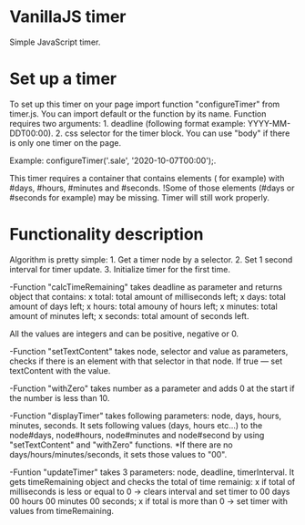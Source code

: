 # VanillaJS timer
  Simple JavaScript timer.
  
# Set up a timer
  To set up this timer on your page import function "configureTimer" from timer.js. You can import default or the function by its name.
  Function requires two arguments: 
      1. deadline (following format example: YYYY-MM-DDT00:00).
      2. css selector for the timer block. You can use "body" if there is only one timer on the page.
      
  Example: configureTimer('.sale', '2020-10-07T00:00');.
  
  This timer requires a container that contains elements (<span> for example) with #days, #hours, #minutes and #seconds.
  !Some of those elements (#days or #seconds for example) may be missing. Timer will still work properly.
  
# Functionality description

  Algorithm is pretty simple:
    1. Get a timer node by a selector.
    2. Set 1 second interval for timer update.
    3. Initialize timer for the first time.
    
  -Function "calcTimeRemaining" takes deadline as parameter and returns object that contains: 
    x total: total amount of milliseconds left;
    x days: total amount of days left;
    x hours: total amouny of hours left;
    x minutes: total amount of minutes left;
    x seconds: total amount of seconds left.
    
  All the values are integers and can be positive, negative or 0.
  
  -Function "setTextContent" takes node, selector and value as parameters, checks if there is an element with that selector in that node. If true — set textContent with the value.
  
  -Function "withZero" takes number as a parameter and adds 0 at the start if the number is less than 10.
  
  -Function "displayTimer" takes following parameters: node, days, hours, minutes, seconds. It sets following values (days, hours etc...) to the node#days, node#hours, node#minutes and node#second by using "setTextContent" and "withZero" functions. 
  *If there are no days/hours/minutes/seconds, it sets those values to "00".
  
  -Funtion "updateTimer" takes 3 parameters: node, deadline, timerInterval. It gets timeRemaining object and checks the total of time remainig:
   x if total of milliseconds is less or equal to 0 → clears interval and set timer to 00 days 00 hours 00 minutes 00 seconds;
   x if total is more than 0 → set timer with values from timeRemaining.
